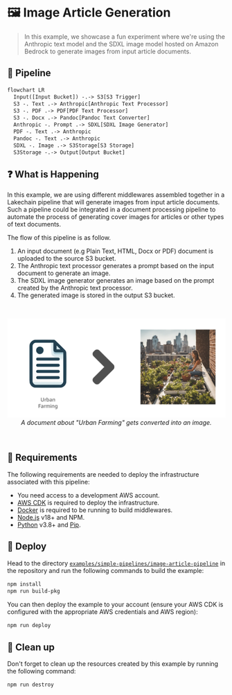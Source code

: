 # 🖼️ Image Article Generation

> In this example, we showcase a fun experiment where we're using the Anthropic text model and the SDXL image model hosted on Amazon Bedrock to generate images from input article documents.

## :dna: Pipeline

```mermaid
flowchart LR
  Input([Input Bucket]) -.-> S3[S3 Trigger]
  S3 -. Text .-> Anthropic[Anthropic Text Processor]
  S3 -. PDF .-> PDF[PDF Text Processor]
  S3 -. Docx .-> Pandoc[Pandoc Text Converter]
  Anthropic -. Prompt .-> SDXL[SDXL Image Generator]
  PDF -. Text .-> Anthropic
  Pandoc -. Text .-> Anthropic
  SDXL -. Image .-> S3Storage[S3 Storage]
  S3Storage -.-> Output[Output Bucket]
```

## ❓ What is Happening

In this example, we are using different middlewares assembled together in a Lakechain pipeline that will generate images from input article documents. Such a pipeline could be integrated in a document processing pipeline to automate the process of generating cover images for articles or other types of text documents.

The flow of this pipeline is as follow.

1. An input document (e.g Plain Text, HTML, Docx or PDF) document is uploaded to the source S3 bucket.
2. The Anthropic text processor generates a prompt based on the input document to generate an image.
3. The SDXL image generator generates an image based on the prompt created by the Anthropic text processor.
4. The generated image is stored in the output S3 bucket.

<br />
<p align="center">
  <img width="700" src="assets/result.png">
  <br>
  <em style="margin-left:auto;margin-right:auto;width:600px;">A document about "Urban Farming" gets converted into an image.</em>
</p>
<br />

## 📝 Requirements

The following requirements are needed to deploy the infrastructure associated with this pipeline:

- You need access to a development AWS account.
- [AWS CDK](https://docs.aws.amazon.com/cdk/latest/guide/getting_started.html#getting_started_install) is required to deploy the infrastructure.
- [Docker](https://docs.docker.com/get-docker/) is required to be running to build middlewares.
- [Node.js](https://nodejs.org/en/download/) v18+ and NPM.
- [Python](https://www.python.org/downloads/) v3.8+ and [Pip](https://pip.pypa.io/en/stable/installation/).

## 🚀 Deploy

Head to the directory [`examples/simple-pipelines/image-article-pipeline`](/examples/simple-pipelines/image-article-pipeline) in the repository and run the following commands to build the example:

```bash
npm install
npm run build-pkg
```

You can then deploy the example to your account (ensure your AWS CDK is configured with the appropriate AWS credentials and AWS region):

```bash
npm run deploy
```

## 🧹 Clean up

Don't forget to clean up the resources created by this example by running the following command:

```bash
npm run destroy
```
